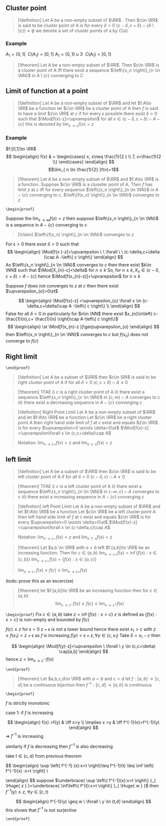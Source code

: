 
## Cluster point 

> [!definition] 
> Let A be a non-empty subset of $\RR$ . Then $c\in \RR$ is said to be cluster point of A is for every $\delta>0$
> $(c-\delta,c+\delta)\cap (A\setminus \left\{ c \right\})\neq \phi$
> we denote a set of cluster points of a by $C(a)$

### Example 
$A_{1}=(0,1] \ \ C(A_{1})=[0,1]$
$A_{1}=(0,1]\cup{3} \ \ C(A_{1})=[0,1]$

> [!theorem] 
> Let A be a non-empty subset of $\RR$. Then $c\in \RR$ is a cluster point of A iff there exist a sequence $\left\{x_n \right\}_{n \in \NN}$ in $A\setminus \left\{ c \right\}$ converging to $C$ 

## Limit of function at a point

> [!definition] 
> Let A be a non-empty subset of $\RR$ and let $f:A\to \RR$ be a function let $c\in \RR$ be a cluster point of A
> 	then $f$ is said to have a limit $z\in \RR$ at $c$ if for every $\epsilon$ possible there exist $\delta>0$ such that 
> 	$\Mod[f(x)-z]<\upvarepsilon$ for all $x \in(c-\delta,c+\delta)\cap A-\left\{ c \right\}$
> 			this is denoted by $\lim_{ x \to c }f(x)=z$

### Example 
$f:[0,1]\to \RR$ 
$$
\begin{align}
f(x) & = \begin{cases}
x, x\neq \frac{1}{2 } \\
7, x=\frac{1}{2 \\}
\end{cases}
\end{align}
$$
$$\lim_{ n \to \frac{1}{2} }f(n)=1$$


> [!theorem] 
>Let $A$ be a non-empty subset of $\RR$ and $f:A\to \RR$ is a function. Suppose $c\in \RR$ is a cluseter point of A, Then $f$ has limit $z$ at $c$ iff for every sequence $\left\{x_n \right\}_{n \in \NN}$ in $A-\left\{ c \right\}$ converging to $c$, $\left\{f(x_n) \right\}_{n \in \NN}$ converges to $z$ 


`\begin{proof}` 

Suppose the $\lim_{ x \to \infty }f(x)=z$
then suppose $\left\{x_n \right\}_{n \in \NN}$ is a sequence in $A-\left\{ c \right\}$ converging to c
> [!claim] 
> $\left\{f(x_n) \right\}_{n \in \NN}$ converges to $z$ 

For $\upvarepsilon>0$ there exist $\delta>0$ such that 
$$
\begin{align}
\Mod[f(x )-z]<\upvarepsilon \ \ \forall \ \ (c-\delta,c+\delta )\cap A -\left\{ c \right\} 
\end{align}
$$
As $\left\{x_n \right\}_{n \in \NN}$ converges to $c$ then there exist $k\in \NN$ such that $\Mod[X_{n}-c]<\delta$ for $n\geq k$ 
So, for $n\geq k, X_n\in (c-\delta,c+\delta)\cap A-\left\{ c \right\}$
hence $\Mod[f(x_{n}-z)]<\upvarepsilon$ for $n\geq k$


Suppose $f$ does not converges to $z$ at $c$ then there exist $\upvarepsilon_{o}>0\st$ 

$$
\begin{align}
\Mod[f(x)-z] <\upvarepsilon_{o} \forall x \in (c-\delta,c+\delta)\cap A -\left\{ c \right\} \\
\end{align}
$$
False for all $\delta>0$
in particularly for $n\in \NN$ there exist $x_{n}\in\left( c- \frac{1}{n},c+ \frac{1}{n} \right)\cap A-\left\{ c \right\}$
$$
\begin{align}
\st \Mod[f(x_{n}-z )]\geq\upvarepsilon_{o} 
\end{align}
$$
then $\left\{x_n \right\}_{n \in \NN}$ converges to $c$ but $f(x_{n})$ does not converge to $f(c)$ 

 ## Right limit
 `\end{proof}`
> [!definition] 
> Let A be a subset of $\RR$ then $c\in \RR$ is said to be right cluster point of A if for all $\delta>0$
> $(c,c+\delta)\cap A\neq0$ 

>[!theorem] 
> TFAE
> i) $c$ is a right cluster point of A 
> ii) there exist a sequence $\left\{x_n \right\}_{n \in \NN}$ in $(c,\infty)\cap A$ converges to c
> 	$iii)$ there exist a decreasing sequence in $A-\left\{ c \right\}$ converging $c$ 

> [!definition] Right Point Limit
> Let A be a non-empty subset of $\RR$ and let $f:A\to \RR$ be a function 
> Let $c\in \RR$ be a right cluster point A 
> then right hand side limit of $f$ at $c$ exist and equals $z\in \RR$ is for every $\upvarepsilon>0 \exists \delta>0\st$
> $\Mod[f(x)-z]<\upvarepsilon\forall x \in (c,c+\delta)\cap A$
>
>Notation: $\lim_{ n \to c+ }f(x)=z$ and $\lim_{ n \downarrow c }f(x)=z$


## left limit

> [!definition] 
> Let A be a subset of $\RR$ then $c\in \RR$ is said to be left cluster point of A if for all $\delta>0$
> $(c-\delta,c)\cap A\neq0$ 


> [!theorem] 
> TFAE
> i) $c$ is a left cluster point of A 
> ii) there exist a sequence $\left\{x_n \right\}_{n \in \NN}$ in $(-\infty,c)\cap A$ converges to c
> $iii)$ there exist a increasing sequence in $A-\left\{ c \right\}$ converging $c$ 


> [!definition] left Point Limit
> Let A be a non-empty subset of $\RR$ and let $f:A\to \RR$ be a function 
> Let $c\in \RR$ be a left cluster point A 
> then left hand side limit of $f$ at $c$ exist and equals $z\in \RR$ is for every $\upvarepsilon>0 \exists \delta>0\st$
> $\Mod[f(x)-z]<\upvarepsilon\forall x \in (c-\delta,c)\cap A$
>
>Notation: $\lim_{ n \to c- }f(x)=z$ and $\lim_{ n \uparrow c }f(x)=z$


> [!theorem] 
> Let $a,b \in \RR$ with $a<b$ left $f:[a,b]\to \RR$ be an increasing function. Then for $c\in(a,b)$ 
> $\lim_{ n \to c+ }f(x)=\inf\left\{ f(x): x \in(c,b) \right\}$
> $\lim_{ x \to c- }f(x)=\left\{ f(x):x \in[a,c) \right\}$
>
>$\lim_{ x \to c- }f(x)\leq f(c)\leq \lim_{ x \to c+ }f(x)$ 

(todo::prove this as an excercise) 

> [!theorem] let $f:[a,b]\to \RR$ be an increasing function then for $c\in(a,b)$ 
> $$ \lim_{ x \to c^{-} }f(x)\leq f(c)\leq \lim_{ x \to c^{+}  } f(x)$$

`\begin{proof}` 
Fix $c\in(a,b)$ 
take $z=\inf\left\{ f(x):x>c \right\}$ $z$ is defined as $\left\{ f(x):x>c \right\}$ is non-empty and bounded by $f(c)$

$f(c)\leq z$
for $\upvarepsilon>0$ $z+\upvarepsilon$ is not a lower bound 
hence there exist $x_{1}>c$ with $z\leq f(x_{1})<z+\upvarepsilon$ 
as $f$ is increasing $f(y)<\upvarepsilon+z, \forall y \in(c,x_{1})$ 
Take $\delta=x_{1}-c$ then 

$$
\begin{align}
	\Mod[f(y)-z]<\upvarepsilon \  \forall  \ y \in (c,c+\delta) \cap[a,b] 
\end{align}
$$
hence $z=\lim_{ x \to c^{-1} }f(x)$

`\end{proof}`

> [!theorem] 
> Let $a,b,c,d\in \RR$ with $a<b$ and $c<d$ let $f:[a,b]\to[c,d]$ be a continuous bijection then $f^{-1}:[c,d]\to[a,b]$ is continuous

`\begin{proof}` 

$f$ is strictly monotonic


case 1:
 if $f$ is increasing 

$$
\begin{align}
f(x)  >f(y)  & \iff x>y \\
\implies x  >y  & \iff f^{-1}(x)>f^{-1}(y)  
\end{align}
$$
=> $f^{-1}$ is increasing

similarly if $f$ is decreasing then $f^{-1}$ is also decreasing

take $t\in (c,d)$ from previous theorem 


$$
\begin{align}
\sup \left\{ f^{-1} (x):x<t  \right\}\leq f^{-1}(t) \leq \inf \left\{ f^{-1}(x) :x>t \right\} \\

\end{align}
$$
suppose $\underbrace{ \sup \left\{ f^{-1}(x):x>t \right\} }_{ \Huge{ z } }<\underbrace{ \inf\left\{ f^{t}:x>t \right\} }_{ \Huge{ w } }$ 
then $f^{-1}(y)\leq z, \ \forall y\in[c,t)$ 

$$
\begin{align}
f^{-1}(y) \geq w \ \forall \  y \in (t,d]
\end{align}
$$
this shows that $f^{-1}$ is not surjective  




 `\end{proof}`